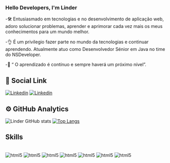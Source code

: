 ### Hello Developers, I'm Linder

-🛠 Entusiasmado em tecnologias e no desenvolvimento de aplicação web, adoro solucionar problemas, aprender e aprimorar cada vez mais os meus conhecimentos para um mundo melhor. 

-👌 É um privilegio fazer parte no mundo da tecnologias e continuar aprendendo. Atualmente atuo como Desenvolvedor Sénior em Java no time do NSDeveloper.

-🚀 “ O aprendizado é contínuo e sempre haverá um próximo nível”.

## 📱 Social Link
<div style="https://github.com/linderjunior" >

[![Linkedin ]( https://img.shields.io/badge/LinkedIn-0077B5?style=for-the-badge&logo=linkedin&logoColor=white)](https://www.linkedin.com/in/linder-junior-98b596149/) 
[![Linkedin ]( https://img.shields.io/badge/Gmail-D14836?style=for-the-badge&logo=linkedin&logoColor=white)](https://www.linkedin.com/in/linderju01@gmail.com) 

 </div>
  
## ⚙ GitHub Analytics

![Linder GitHub stats](https://github-readme-stats.vercel.app/api?username=linderjunior&show_icons=true&theme=radical)
[![Top Langs](https://github-readme-stats.vercel.app/api/top-langs/?username=linderjunior&layout=compact)](https://github.com/linderjunior/github-readme-stats)

## Skills

<div style="display: inline_block"> <br/>
  <img align="center" alt="html5" src="https://img.shields.io/badge/HTML5-E34F26?style=for-the-badge&logo=html5&logoColor=white" />
  <img align="center" alt="html5" src="https://img.shields.io/badge/Java-ED8B00?style=for-the-badge&logo=java&logoColor=black" />
  <img align="center" alt="html5" src="https://img.shields.io/badge/CSS3-1572B6?style=for-the-badge&logo=css3&logoColor=white" />
  <img align="center" alt="html5" src="https://img.shields.io/badge/JavaScript-F7DF1E?style=for-the-badge&logo=javascript&logoColor=black" />
  <img align="center" alt="html5" src="https://img.shields.io/badge/React_Native-20232A?style=for-the-badge&logo=react&logoColor=61DAFB" />
  <img align="center" alt="html5" src="https://img.shields.io/badge/Bootstrap-563D7C?style=for-the-badge&logo=bootstrap&logoColor=white" />
 <img align="center" alt="html5" src="https://img.shields.io/badge/MySQL-00000F?style=for-the-badge&logo=mysql&logoColor=white" /> 
</div>





